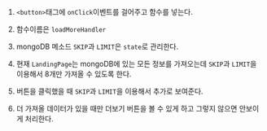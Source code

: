 1. `<button>`태그에 `onClick`이벤트를 걸어주고 함수를 넣는다.

2. 함수이름은 `loadMoreHandler`

3. mongoDB 메소드 `SKIP`과 `LIMIT`은 `state`로 관리한다.

4. 현재 `LandingPage`는 mongoDB에 있는 모든 정보를 가져오는데
`SKIP`과 `LIMIT`을 이용해서 8개만 가져올 수 있도록 한다.

5. 버튼을 클릭했을 때 `SKIP`과 `LIMIT`을 이용해서 추가로 보여준다.

6. 더 가져올 데이터가 있을 때만 더보기 버튼을 볼 수 있게 하고 그렇지 않으면 안보이게 처리한다.